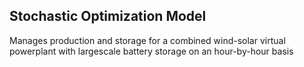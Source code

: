 ## Stochastic Optimization Model

Manages production and storage for a combined wind-solar virtual powerplant with largescale battery storage on an hour-by-hour basis
